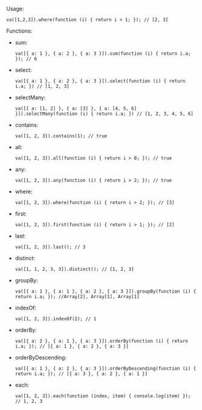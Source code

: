 Usage:

`va([1,2,3]).where(function (i) { return i > 1; }); // [2, 3]` 

Functions:
* sum: 

    `va([{ a: 1 }, { a: 2 }, { a: 3 }]).sum(function (i) { return i.a; }); // 6` 
    
* select: 
 
    `va([{ a: 1 }, { a: 2 }, { a: 3 }]).select(function (i) { return i.a; }) // [1, 2, 3]`

* selectMany: 

    `va([{ a: [1, 2] }, { a: [3] }, { a: [4, 5, 6] }]).selectMany(function (i) { return i.a; }) // [1, 2, 3, 4, 5, 6]`
    
* contains: 

    `va([1, 2, 3]).contains(1); // true`
    
* all: 

    `va([1, 2, 3]).all(function (i) { return i > 0; }); // true`
    
* any: 

    `va([1, 2, 3]).any(function (i) { return i > 2; }); // true`
    
* where: 

    `va([1, 2, 3]).where(function (i) { return i > 2; }); // [3]`
    
* first: 
    
    `va([1, 2, 3]).first(function (i) { return i > 1; }); // [2]`

* last: 
 
    `va([1, 2, 3]).last(); // 3`

* distinct: 
 
    `va([1, 1, 2, 3, 3]).distinct(); // [1, 2, 3]`

* groupBy: 
 
    `va([{ a: 1 }, { a: 1 }, { a: 2 }, { a: 3 }]).groupBy(function (i) { return i.a; }); //Array[2], Array[1], Array[1]`

* indexOf: 

    `va([1, 2, 3]).indexOf(2); // 1`
    
* orderBy: 

    `va([{ a: 2 }, { a: 1 }, { a: 3 }]).orderBy(function (i) { return i.a; }); // [{ a: 1 }, { a: 2 }, { a: 3 }]`
    
* orderByDescending: 

    `va([{ a: 1 }, { a: 2 }, { a: 3 }]).orderByDescending(function (i) { return i.a; }); // [{ a: 3 }, { a: 2 }, { a: 1 }]`
    
* each: 

    `va([1, 2, 3]).each(function (index, item) { console.log(item) }); // 1, 2, 3`
